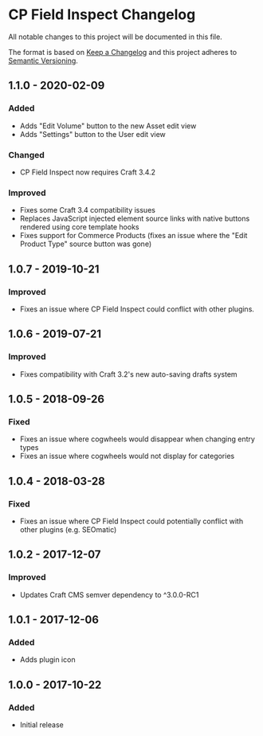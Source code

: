 # CP Field Inspect Changelog

All notable changes to this project will be documented in this file.

The format is based on [Keep a Changelog](http://keepachangelog.com/) and this project adheres to [Semantic Versioning](http://semver.org/).

## 1.1.0 - 2020-02-09
### Added
- Adds "Edit Volume" button to the new Asset edit view
- Adds "Settings" button to the User edit view
### Changed
- CP Field Inspect now requires Craft 3.4.2
### Improved
- Fixes some Craft 3.4 compatibility issues
- Replaces JavaScript injected element source links with native buttons rendered using core template hooks
- Fixes support for Commerce Products (fixes an issue where the "Edit Product Type" source button was gone)

## 1.0.7 - 2019-10-21
### Improved
- Fixes an issue where CP Field Inspect could conflict with other plugins.

## 1.0.6 - 2019-07-21
### Improved
- Fixes compatibility with Craft 3.2's new auto-saving drafts system

## 1.0.5 - 2018-09-26
### Fixed
- Fixes an issue where cogwheels would disappear when changing entry types
- Fixes an issue where cogwheels would not display for categories

## 1.0.4 - 2018-03-28
### Fixed
- Fixes an issue where CP Field Inspect could potentially conflict with other plugins (e.g. SEOmatic)

## 1.0.2 - 2017-12-07
### Improved
- Updates Craft CMS semver dependency to ^3.0.0-RC1

## 1.0.1 - 2017-12-06
### Added
- Adds plugin icon

## 1.0.0 - 2017-10-22
### Added
- Initial release
